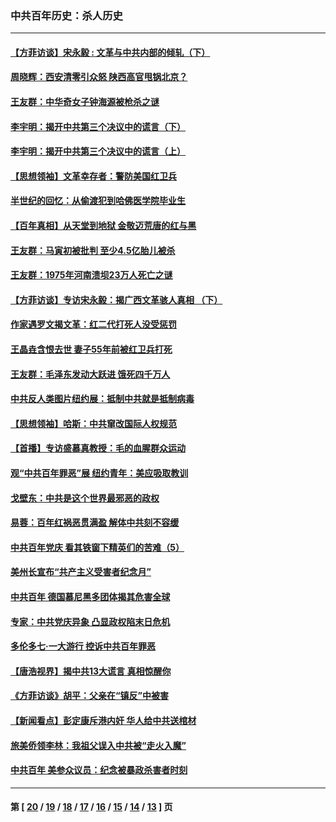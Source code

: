 ### 中共百年历史：杀人历史
---
#### [【方菲访谈】宋永毅 : 文革与中共内部的倾轧（下）](../../pages/nf1176106/n13486836.md?02250430) 
#### [周晓辉：西安清零引众怒 陕西高官甩锅北京？](../../pages/nf1176106/n13484627.md?02250430) 
#### [王友群：中华奇女子钟海源被枪杀之谜](../../pages/nf1176106/n13430555.md?02250430) 
#### [李宇明：揭开中共第三个决议中的谎言（下）](../../pages/nf1176106/n13389389.md?02250430) 
#### [李宇明：揭开中共第三个决议中的谎言（上）](../../pages/nf1176106/n13388697.md?02250430) 
#### [【思想领袖】文革幸存者：警防美国红卫兵](../../pages/nf1176106/n13339289.md?02250430) 
#### [半世纪的回忆：从偷渡犯到哈佛医学院毕业生](../../pages/nf1176106/n13345328.md?02250430) 
#### [【百年真相】从天堂到地狱 金敬迈荒唐的红与黑](../../pages/nf1176106/n13336995.md?02250430) 
#### [王友群：马寅初被批判 至少4.5亿胎儿被杀](../../pages/nf1176106/n13260313.md?02250430) 
#### [王友群：1975年河南溃坝23万人死亡之谜](../../pages/nf1176106/n13231576.md?02250430) 
#### [【方菲访谈】专访宋永毅：揭广西文革骇人真相 （下）](../../pages/nf1176106/n13209074.md?02250430) 
#### [作家遇罗文揭文革：红二代打死人没受惩罚](../../pages/nf1176106/n13205254.md?02250430) 
#### [王晶垚含恨去世 妻子55年前被红卫兵打死](../../pages/nf1176106/n13203590.md?02250430) 
#### [王友群：毛泽东发动大跃进 饿死四千万人](../../pages/nf1176106/n13177158.md?02250430) 
#### [中共反人类图片纽约展：抵制中共就是抵制病毒](../../pages/nf1176106/n13115371.md?02250430) 
#### [【思想领袖】哈斯：中共窜改国际人权规范](../../pages/nf1176106/n13053647.md?02250430) 
#### [【首播】专访盛慕真教授：毛的血腥群众运动](../../pages/nf1176106/n13091782.md?02250430) 
#### [观“中共百年罪恶”展 纽约青年：美应吸取教训](../../pages/nf1176106/n13085246.md?02250430) 
#### [戈壁东：中共是这个世界最邪恶的政权](../../pages/nf1176106/n13085641.md?02250430) 
#### [易蓉：百年红祸恶贯满盈 解体中共刻不容缓](../../pages/nf1176106/n13084455.md?02250430) 
#### [中共百年党庆 看其铁窗下精英们的苦难（5）](../../pages/nf1176106/n13076766.md?02250430) 
#### [美州长宣布“共产主义受害者纪念月”](../../pages/nf1176106/n13074024.md?02250430) 
#### [中共百年 德国慕尼黑多团体揭其危害全球](../../pages/nf1176106/n13068873.md?02250430) 
#### [专家：中共党庆异象 凸显政权陷末日危机](../../pages/nf1176106/n13067084.md?02250430) 
#### [多伦多七·一大游行 控诉中共百年罪恶](../../pages/nf1176106/n13062043.md?02250430) 
#### [【唐浩视界】揭中共13大谎言 真相惊醒你](../../pages/nf1176106/n13065208.md?02250430) 
#### [《方菲访谈》胡平：父亲在“镇反”中被害](../../pages/nf1176106/n13064114.md?02250430) 
#### [【新闻看点】彭定康斥港内奸 华人给中共送棺材](../../pages/nf1176106/n13064230.md?02250430) 
#### [旅美侨领李林：我祖父误入中共被“走火入魔”](../../pages/nf1176106/n13062777.md?02250430) 
#### [中共百年 美参众议员：纪念被暴政杀害者时刻](../../pages/nf1176106/n13063735.md?02250430) 

---
#### 第 [ [20](./20.md?02250430) / [19](./19.md?02250430) / [18](./18.md?02250430) / [17](./17.md?02250430) / [16](./16.md?02250430) / [15](./15.md?02250430) / [14](./14.md?02250430) / [13](./13.md?02250430) ] 页
